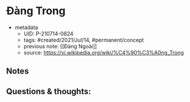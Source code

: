 # Đàng Trong

- metadata
	- UID: P-210714-0824
	- tags: #created/2021/Jul/14, #permanent/concept 
	- previous note: [[Đàng Ngoài]]
	- source: https://vi.wikipedia.org/wiki/%C4%90%C3%A0ng_Trong

## Notes


## Questions & thoughts:

